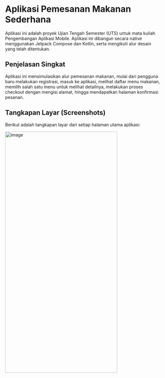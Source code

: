 # Aplikasi Pemesanan Makanan Sederhana

Aplikasi ini adalah proyek Ujian Tengah Semester (UTS) untuk mata kuliah Pengembangan Aplikasi Mobile. Aplikasi ini dibangun secara native menggunakan Jetpack Compose dan Kotlin, serta mengikuti alur desain yang telah ditentukan.

## Penjelasan Singkat

Aplikasi ini mensimulasikan alur pemesanan makanan, mulai dari pengguna baru melakukan registrasi, masuk ke aplikasi, melihat daftar menu makanan, memilih salah satu menu untuk melihat detailnya, melakukan proses checkout dengan mengisi alamat, hingga mendapatkan halaman konfirmasi pesanan.
## Tangkapan Layar (Screenshots)

Berikut adalah tangkapan layar dari setiap halaman utama aplikasi:


<img width="364" height="783" alt="image" src="https://github.com/user-attachments/assets/9b8870e9-80ae-4624-a872-28bcf2e0ac1e" />

